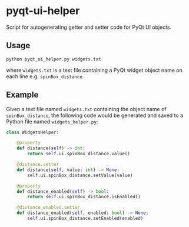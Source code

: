 # pyqt-ui-helper

Script for autogenerating getter and setter code for PyQt UI objects.

Usage
-----

`python pyqt_ui_helper.py widgets.txt`

where `widgets.txt` is a text file containing a PyQt widget object name on each line e.g. `spinBox_distance`.

Example
-------

Given a text file named `widgets.txt` containing the object name of `spinBox_distance`, the following code would be generated and saved to a Python file named `widgets_helper.py`:

```python
class WidgetsHelper:

    @property
    def distance(self) -> int:
        return self.ui.spinBox_distance.value()

    @distance.setter
    def distance(self, value: int) -> None:
        self.ui.spinBox_distance.setValue(value)

    @property
    def distance_enabled(self) -> bool:
        return self.ui.spinBox_distance.isEnabled()

    @distance_enabled.setter
    def distance_enabled(self, enabled: bool) -> None:
        self.ui.spinBox_distance.setEnabled(enabled)
```
